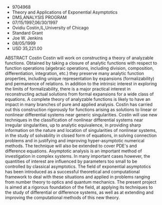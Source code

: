 
* 9704968
* Theory and Applications of Exponential Asymptotics
* DMS,ANALYSIS PROGRAM
* 07/15/1997,06/30/1997
* Ovidiu Costin,IL,University of Chicago
* Standard Grant
* Joe W. Jenkins
* 08/05/1999
* USD 35,221.00

ABSTRACT Costin Costin will work on constructing a theory of analyzable
functions. Obtained by taking a closure of analytic functions with respect to
function operations (algebraic operations, including division, composition,
differentiation, integration, etc.) they preserve many analytic function
properties, including unique representation by expansions (formalizability) and
permanence of relations. In addition to the intrinsic interest in exploring the
limits of formalizability, there is a major practical interest in reconstructing
actual solutions from formal expansions for a wide class of equations. A
complete theory of analyzable functions is likely to have an impact in many
branches of pure and applied analysis. Costin has carried out this construction
rigorously for functions arising as solutions to linear or nonlinear
differential systems near generic singularities. Costin will use new techniques
in the classification of nonlinear differential systems near irregular
singularities, up to analytic equivalence, in providing sharp information on the
nature and location of singularities of nonlinear systems, in the study of
solvability in closed form of equations, in solving connection problems and in
justifying and improving hyper-asymptotic numerical methods. The technique will
also be extended to cover PDE's and difference equations. Asymptotic analysis is
an important method of investigation in complex systems. In many important cases
however, the quantities of interest are influenced by parameters too small to be
controlled by classical asymptotics. The field of exponential asymptotics has
been introduced as a successful theoretical and computational framework to deal
with these situations and applied in problems ranging from number theory to
optics and quantum mechanics. The present project is aimed at a rigorous
foundation of the field, at applying its techniques to the study of differential
or difference systems, as well as at extending and improving the computational
methods of this new theory.
